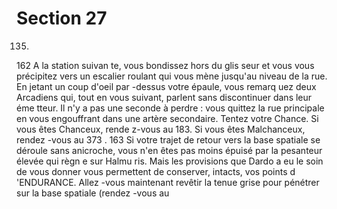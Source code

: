 # Section 27

135.
162
A la station suivan te, vous bondissez hors du glis seur et vous
vous précipitez vers un escalier roulant qui vous mène jusqu'au
niveau de la rue. En jetant un coup d'oeil par -dessus votre
épaule, vous remarq uez deux Arcadiens qui, tout en vous
suivant, parlent sans discontinuer dans leur éme tteur. Il  n'y a pas
une seconde à perdre : vous quittez la rue principale en vous
engouffrant dans une artère secondaire. Tentez votre Chance. Si
vous êtes Chanceux, rende z-vous au 183. Si vous êtes
Malchanceux, rendez -vous au 373 .
163
Si votre trajet de retour vers la base spatiale se déroule sans
anicroche, vous n'en êtes pas moins épuisé par la pesanteur
élevée qui règn e sur Halmu ris. Mais les provisions que Dardo a
eu le soin de vous donner vous permettent de conserver, intacts,
vos points d 'ENDURANCE.  Allez -vous maintenant revêtir la
tenue grise pour pénétrer sur la base spatiale (rendez -vous au